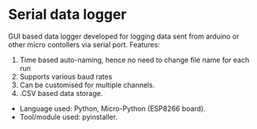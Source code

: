 # Serial data logger
 GUI based data logger developed for logging data sent from arduino or other micro contollers via serial port.
 Features:
 1. Time based auto-naming, hence no need to change file name for each run
 2. Supports various baud rates 
 3. Can be customised for multiple channels.
 4. .CSV based data storage.
* Language used: Python, Micro-Python (ESP8266 board).
* Tool/module used: pyinstaller.

